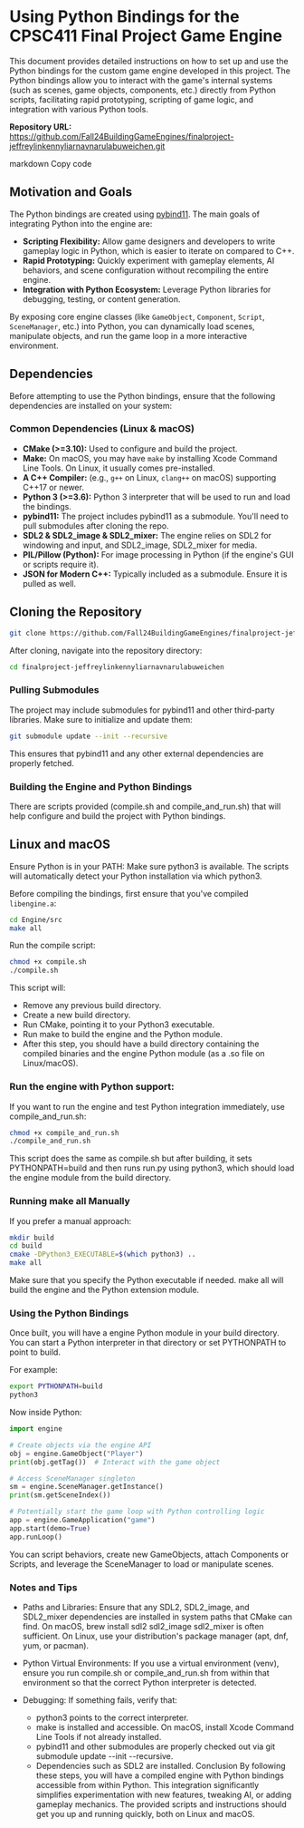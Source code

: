 # Using Python Bindings for the CPSC411 Final Project Game Engine

This document provides detailed instructions on how to set up and use the Python bindings for the custom game engine developed in this project. The Python bindings allow you to interact with the game's internal systems (such as scenes, game objects, components, etc.) directly from Python scripts, facilitating rapid prototyping, scripting of game logic, and integration with various Python tools.

**Repository URL:**
https://github.com/Fall24BuildingGameEngines/finalproject-jeffreylinkennyliarnavnarulabuweichen.git

markdown
Copy code

## Motivation and Goals

The Python bindings are created using [pybind11](https://github.com/pybind/pybind11). The main goals of integrating Python into the engine are:

- **Scripting Flexibility:** Allow game designers and developers to write gameplay logic in Python, which is easier to iterate on compared to C++.
- **Rapid Prototyping:** Quickly experiment with gameplay elements, AI behaviors, and scene configuration without recompiling the entire engine.
- **Integration with Python Ecosystem:** Leverage Python libraries for debugging, testing, or content generation.

By exposing core engine classes (like `GameObject`, `Component`, `Script`, `SceneManager`, etc.) into Python, you can dynamically load scenes, manipulate objects, and run the game loop in a more interactive environment.

## Dependencies

Before attempting to use the Python bindings, ensure that the following dependencies are installed on your system:

### Common Dependencies (Linux & macOS)

- **CMake (>=3.10):** Used to configure and build the project.
- **Make:** On macOS, you may have `make` by installing Xcode Command Line Tools. On Linux, it usually comes pre-installed.
- **A C++ Compiler:** (e.g., `g++` on Linux, `clang++` on macOS) supporting C++17 or newer.
- **Python 3 (>=3.6):** Python 3 interpreter that will be used to run and load the bindings.
- **pybind11:** The project includes pybind11 as a submodule. You'll need to pull submodules after cloning the repo.
- **SDL2 & SDL2_image & SDL2_mixer:** The engine relies on SDL2 for windowing and input, and SDL2_image, SDL2_mixer for media.
- **PIL/Pillow (Python):** For image processing in Python (if the engine's GUI or scripts require it).
- **JSON for Modern C++:** Typically included as a submodule. Ensure it is pulled as well.

## Cloning the Repository

```bash
git clone https://github.com/Fall24BuildingGameEngines/finalproject-jeffreylinkennyliarnavnarulabuweichen.git
```

After cloning, navigate into the repository directory:

```bash
cd finalproject-jeffreylinkennyliarnavnarulabuweichen
```

### Pulling Submodules
The project may include submodules for pybind11 and other third-party libraries. Make sure to initialize and update them:

```bash
git submodule update --init --recursive
```

This ensures that pybind11 and any other external dependencies are properly fetched.

### Building the Engine and Python Bindings
There are scripts provided (compile.sh and compile_and_run.sh) that will help configure and build the project with Python bindings.

## Linux and macOS
Ensure Python is in your PATH: Make sure python3 is available. The scripts will automatically detect your Python installation via which python3.

Before compiling the bindings, first ensure that you've compiled `libengine.a`:

```bash
cd Engine/src
make all
```

Run the compile script:

```bash
chmod +x compile.sh
./compile.sh
```
This script will:
- Remove any previous build directory.
- Create a new build directory.
- Run CMake, pointing it to your Python3 executable.
- Run make to build the engine and the Python module.
- After this step, you should have a build directory containing the compiled binaries and the engine Python module (as a .so file on Linux/macOS).

### Run the engine with Python support:

If you want to run the engine and test Python integration immediately, use compile_and_run.sh:

```bash
chmod +x compile_and_run.sh
./compile_and_run.sh
```

This script does the same as compile.sh but after building, it sets PYTHONPATH=build and then runs run.py using python3, which should load the engine module from the build directory.

### Running make all Manually
If you prefer a manual approach:

```bash
mkdir build
cd build
cmake -DPython3_EXECUTABLE=$(which python3) ..
make all
```

Make sure that you specify the Python executable if needed. make all will build the engine and the Python extension module.

### Using the Python Bindings
Once built, you will have a engine Python module in your build directory. You can start a Python interpreter in that directory or set PYTHONPATH to point to build.

For example:

```bash
export PYTHONPATH=build
python3
```

Now inside Python:

```python
import engine

# Create objects via the engine API
obj = engine.GameObject("Player")
print(obj.getTag())  # Interact with the game object

# Access SceneManager singleton
sm = engine.SceneManager.getInstance()
print(sm.getSceneIndex())

# Potentially start the game loop with Python controlling logic
app = engine.GameApplication("game")
app.start(demo=True)
app.runLoop()
```

You can script behaviors, create new GameObjects, attach Components or Scripts, and leverage the SceneManager to load or manipulate scenes.

### Notes and Tips
- Paths and Libraries: Ensure that any SDL2, SDL2_image, and SDL2_mixer dependencies are installed in system paths that CMake can find. On macOS, brew install sdl2 sdl2_image sdl2_mixer is often sufficient. On Linux, use your distribution's package manager (apt, dnf, yum, or pacman).

- Python Virtual Environments: If you use a virtual environment (venv), ensure you run compile.sh or compile_and_run.sh from within that environment so that the correct Python interpreter is detected.

- Debugging: If something fails, verify that:
    - python3 points to the correct interpreter.
    - make is installed and accessible. On macOS, install Xcode Command Line Tools if not already installed.
    - pybind11 and other submodules are properly checked out via git submodule update --init --recursive.
    - Dependencies such as SDL2 are installed.
Conclusion
By following these steps, you will have a compiled engine with Python bindings accessible from within Python. This integration significantly simplifies experimentation with new features, tweaking AI, or adding gameplay mechanics. The provided scripts and instructions should get you up and running quickly, both on Linux and macOS.